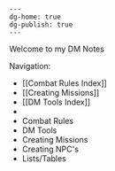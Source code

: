 ```
---
dg-home: true
dg-publish: true
---
```
Welcome to my DM Notes

Navigation:

- [[Combat Rules Index]]
- [[Creating Missions]]
- [[DM Tools Index]]
- 
- Combat Rules
- DM Tools
- Creating Missions
- Creating NPC's
- Lists/Tables